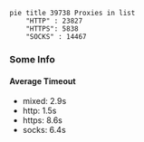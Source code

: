 
```mermaid
pie title 39738 Proxies in list
    "HTTP" : 23827
    "HTTPS": 5838
    "SOCKS" : 14467
```

### Some Info
#### Average Timeout

- mixed: 2.9s
- http: 1.5s
- https: 8.6s
- socks: 6.4s